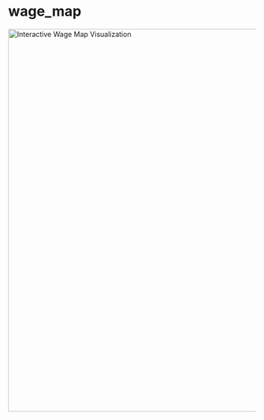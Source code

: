 # wage_map

<img width="777" alt="Interactive Wage Map Visualization" src="https://user-images.githubusercontent.com/85628038/201722346-4c36491d-0feb-4ae8-8a15-0f9f1cee222d.png">

